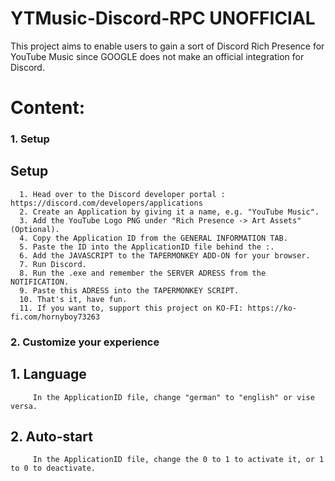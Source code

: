 # YTMusic-Discord-RPC UNOFFICIAL
This project aims to enable users to gain a sort of Discord Rich Presence for YouTube Music since GOOGLE does not make an official integration for Discord.

# Content:

### 1. Setup
   ## Setup
   
      1. Head over to the Discord developer portal : https://discord.com/developers/applications
      2. Create an Application by giving it a name, e.g. "YouTube Music".
      3. Add the YouTube Logo PNG under "Rich Presence -> Art Assets" (Optional).
      4. Copy the Application ID from the GENERAL INFORMATION TAB.
      5. Paste the ID into the ApplicationID file behind the :.
      6. Add the JAVASCRIPT to the TAPERMONKEY ADD-ON for your browser.
      7. Run Discord.
      8. Run the .exe and remember the SERVER ADRESS from the NOTIFICATION.
      9. Paste this ADRESS into the TAPERMONKEY SCRIPT.
      10. That's it, have fun.
      11. If you want to, support this project on KO-FI: https://ko-fi.com/hornyboy73263


### 2. Customize your experience
   ## 1. Language
         In the ApplicationID file, change "german" to "english" or vise versa.


   ## 2. Auto-start
         In the ApplicationID file, change the 0 to 1 to activate it, or 1 to 0 to deactivate.


   





